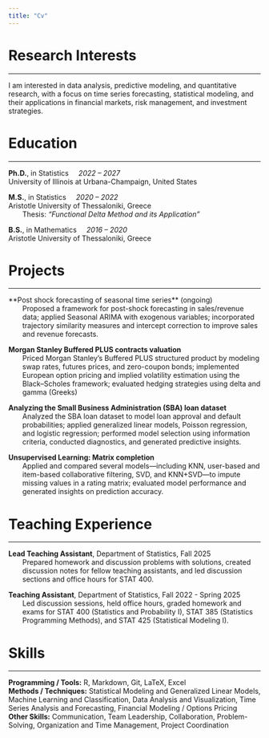 ```yaml
---
title: "Cv"
---
```


# Research Interests
---

I am interested in data analysis, predictive modeling, and quantitative research, with a focus on
time series forecasting, statistical modeling, and their applications in financial markets, risk
management, and investment strategies.

# Education
---

**Ph.D.**, in Statistics &nbsp;&nbsp;&nbsp; *2022 – 2027*<br>
University of Illinois at Urbana-Champaign, United States

**M.S.**, in Statistics &nbsp;&nbsp;&nbsp; *2020 – 2022*<br>
Aristotle University of Thessaloniki, Greece
<span style="display:block; margin-left:2em; margin-top:0; margin-bottom:0;">
Thesis: *“Functional Delta Method and its Application”*
</span>

**B.S.**, in Mathematics &nbsp;&nbsp;&nbsp; *2016 – 2020*<br>
Aristotle University of Thessaloniki, Greece

# Projects
<hr style="margin-top:0.5em; margin-bottom:1em;">
**Post shock forecasting of seasonal time series** (ongoing)
<span style="display:block; margin-left:2em; margin-top:0; margin-bottom:0;">
Proposed a framework for post-shock forecasting in sales/revenue data; applied Seasonal ARIMA with exogenous variables; incorporated trajectory similarity measures and intercept correction to improve sales and revenue forecasts.
</span>

**Morgan Stanley Buffered PLUS contracts valuation**
<span style="display:block; margin-left:2em; margin-top:0; margin-bottom:0;">
Priced Morgan Stanley’s Buffered PLUS structured product by modeling swap rates, futures prices, and zero-coupon bonds; implemented European option pricing and implied volatility estimation using the Black–Scholes framework; evaluated hedging strategies using delta and gamma (Greeks) 
</span>
  
**Analyzing the Small Business Administration (SBA) loan dataset**
<span style="display:block; margin-left:2em; margin-top:0; margin-bottom:0;">
Analyzed the SBA loan dataset to model loan approval and default probabilities; applied generalized linear models, Poisson regression, and logistic regression; performed model selection using information criteria, conducted diagnostics, and generated predictive insights.</span>
  
**Unsupervised Learning: Matrix completion**
<span style="display:block; margin-left:2em; margin-top:0; margin-bottom:0;">
Applied and compared several models—including KNN, user-based and item-based collaborative filtering, SVD, and KNN+SVD—to impute missing values in a rating matrix; evaluated model performance and generated insights on prediction accuracy.
</span>

# Teaching Experience
---

**Lead Teaching Assistant**, Department of Statistics, Fall 2025
<span style="display:block; margin-left:2em; margin-top:0; margin-bottom:0;">
Prepared homework and discussion problems with solutions, created discussion notes for fellow teaching assistants, and led discussion sections and office hours for STAT 400.
</span>

**Teaching Assistant**, Department of Statistics, Fall 2022 - Spring 2025
<span style="display:block; margin-left:2em; margin-top:0; margin-bottom:0;">
Led discussion sessions, held office hours, graded homework and exams for STAT 400 (Statistics and Probability I), STAT 385 (Statistics Programming Methods), and STAT 425 (Statistical Modeling I).
</span>

# Skills
---

**Programming / Tools:** R, Markdown, Git, LaTeX, Excel<br>
**Methods / Techniques:** Statistical Modeling and Generalized Linear Models, Machine Learning and Classification, Data Analysis and Visualization, Time Series Analysis and Forecasting, Financial Modeling / Options Pricing<br>
**Other Skills:** Communication, Team Leadership, Collaboration, Problem-Solving, Organization and Time Management, Project Coordination
